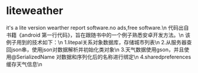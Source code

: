 # liteweather
it's a lite version wearther report software.no ads,free software.\n
代码出自书籍《android 第一行代码》，旨在跟随书中的一个例子熟悉安卓开发方法。\n
该例子用到的技术如下：\n
1.litepal关系对象数据库，存储城市列表\n
2.从服务器查回json串，使用json对数据解析并初始化类对象\n
3.天气数据使用gson，并且使用@SerializedName 对数据和序列化后的名称进行绑定\n
4.sharedpreferences缓存天气信息\n

